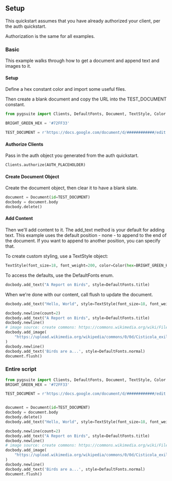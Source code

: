 ## Setup

This quickstart assumes that you have already authorized your client, per the auth quickstart.

Authorization is the same for all examples.

### Basic

This example walks through how to get a document and append text and images to it.

#### Setup

Define a hex constant color and import some useful files.

Then create a blank document and copy the URL into the TEST_DOCUMENT constant.

```python
from pygsuite import Clients, DefaultFonts, Document, TextStyle, Color

BRIGHT_GREEN_HEX = '#72FF33'

TEST_DOCUMENT = r'https://docs.google.com/document/d/############/edit'

```

#### Authorize Clients

Pass in the auth object you generated from the auth quickstart.

```python
Clients.authorize(AUTH_PLACEHOLDER)
```

#### Create Document Object

Create the document object, then clear it to have a blank slate.

```python
document = Document(id=TEST_DOCUMENT)
docbody = document.body
docbody.delete()
```

#### Add Content

Then we'll add content to it. The add_text method is your default for adding text. This example uses the
default position - none - to append to the end of the document. If you want to append to another position,
you can specify that.

To create custom styling, use a TextStyle object:

```python
TextStyle(font_size=18, font_weight=200, color=Color(hex=BRIGHT_GREEN_HEX))
```

To access the defaults, use the DefaultFonts enum.

```python
docbody.add_text("A Report on Birds", style=DefaultFonts.title)
```

When we're done with our content, call flush to update the document.

```python
docbody.add_text("Hello, World", style=TextStyle(font_size=18, font_weight=200, color=Color(hex=BRIGHT_GREEN_HEX)))

docbody.newline(count=2)
docbody.add_text("A Report on Birds", style=DefaultFonts.title)
docbody.newline()
# image source: create commons: https://commons.wikimedia.org/wiki/File:Cisticola_exilis.jpg
docbody.add_image(
    "https://upload.wikimedia.org/wikipedia/commons/0/0d/Cisticola_exilis.jpg"
)
docbody.newline()
docbody.add_text('Birds are a...', style=DefaultFonts.normal)
document.flush()

```

### Entire script

```python
from pygsuite import Clients, DefaultFonts, Document, TextStyle, Color
BRIGHT_GREEN_HEX = '#72FF33'

TEST_DOCUMENT = r'https://docs.google.com/document/d/############/edit'


document = Document(id=TEST_DOCUMENT)
docbody = document.body
docbody.delete()
docbody.add_text("Hello, World", style=TextStyle(font_size=18, font_weight=200, color=Color(hex=BRIGHT_GREEN_HEX)))

docbody.newline(count=2)
docbody.add_text("A Report on Birds", style=DefaultFonts.title)
docbody.newline()
# image source: create commons: https://commons.wikimedia.org/wiki/File:Cisticola_exilis.jpg
docbody.add_image(
    "https://upload.wikimedia.org/wikipedia/commons/0/0d/Cisticola_exilis.jpg"
)
docbody.newline()
docbody.add_text('Birds are a...', style=DefaultFonts.normal)
document.flush()


```
